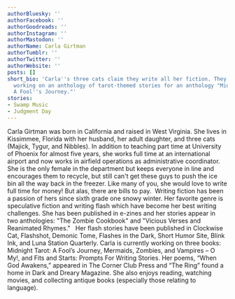 ```yaml
---
authorBluesky: ''
authorFacebook: ''
authorGoodreads: ''
authorInstagram: ''
authorMastodon: ''
authorName: Carla Girtman
authorTumblr: ''
authorTwitter: ''
authorWebsite: ''
posts: []
short_bio: 'Carla''s three cats claim they write all her fiction. They are currently
  working on an anthology of tarot-themed stories for an anthology "Midnight Tarot:
  A Fool''s Journey."'
stories:
- Swamp Music
- Judgment Day
---
```


Carla Girtman was born in California and raised in West Virginia. She lives in Kissimmee, Florida with her husband, her adult daughter, and three cats (Majick, Tygur, and Nibbles). In addition to teaching part time at University of Phoenix for almost five years, she works full time at an international airport and now works in airfield operations as administrative coordinator. She is the only female in the department but keeps everyone in line and encourages them to recycle, but still can't get these guys to push the ice bin all the way back in the freezer. Like many of you, she would love to write full time for money! But alas, there are bills to pay.  Writing fiction has been a passion of hers since sixth grade one snowy winter. Her favorite genre is speculative fiction and writing flash which have become her best writing challenges. She has been published in e-zines and her stories appear in two anthologies: "The Zombie Cookbook" and "Vicious Verses and Reanimated Rhymes."   Her flash stories have been published in Clockwise Cat, Flashshot, Demonic Tome, Flashes in the Dark, Short Humor Site, Blink Ink, and Luna Station Quarterly. Carla is currently working on three books: Midnight Tarot: A Fool’s Journey, Mermaids, Zombies, and Vampires – O My!, and Fits and Starts: Prompts For Writing Stories. Her poems, “When God Awakens,” appeared in The Corner Club Press and “The Ring” found a home in Dark and Dreary Magazine. She also enjoys reading, watching movies, and collecting antique books (especially those relating to language).